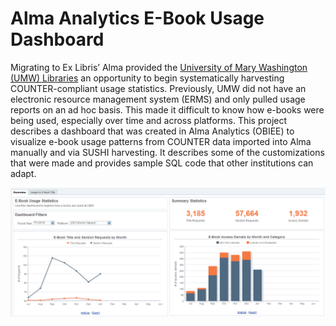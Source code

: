 # Alma Analytics E-Book Usage Dashboard

Migrating to Ex Libris’ Alma provided the [University of Mary Washington (UMW) Libraries](https://libraries.umw.edu) an opportunity to begin systematically harvesting COUNTER-compliant usage statistics. Previously, UMW did not have an electronic resource management system (ERMS) and only pulled usage reports on an ad hoc basis. This made it difficult to know how e-books were being used, especially over time and across platforms. This project describes a dashboard that was created in Alma Analytics (OBIEE) to visualize e-book usage patterns from COUNTER data imported into Alma manually and via SUSHI harvesting. It describes some of the customizations that were made and provides sample SQL code that other institutions can adapt. 

![E-Book Dashboard in Alma Analytics](images/dashboard_overview.PNG "Overview Tab of E-Book Dashboard")
